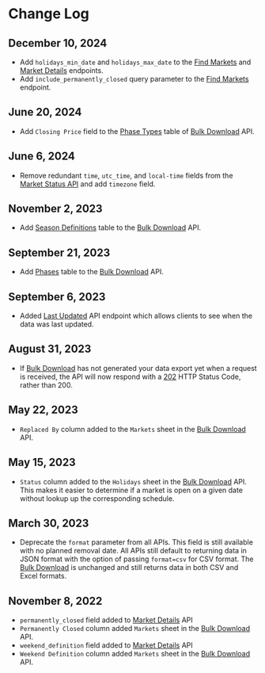 # Change Log

## December 10, 2024

- Add `holidays_min_date` and `holidays_max_date` to the [Find Markets](/3.x/endpoints/find-markets) and [Market Details](/3.x/endpoints/market-details) endpoints.
- Add `include_permanently_closed` query parameter to the [Find Markets](/3.x/endpoints/find-markets) endpoint.

## June 20, 2024

- Add `Closing Price` field to the [Phase Types](/3.x/enterprise/download.html#phase-types) table of [Bulk Download](/3.x/enterprise/download) API.

## June 6, 2024

- Remove redundant `time`, `utc_time`, and `local-time` fields from the [Market Status API](/3.x/endpoints/market-status) and add `timezone` field.

## November 2, 2023

- Add [Season Definitions](/3.x/enterprise/download.html#season-definitions) table to the [Bulk Download](/3.x/enterprise/download) API.

## September 21, 2023

- Add [Phases](/3.x/enterprise/download.html#phases) table to the [Bulk Download](/3.x/enterprise/download) API.

## September 6, 2023

- Added [Last Updated](/3.x/endpoints/last-updated) API endpoint which allows clients to see when the data was last updated.

## August 31, 2023

- If [Bulk Download](/3.x/enterprise/download) has not generated your data export yet when a request is received, the API will now respond with a [202](https://developer.mozilla.org/en-US/docs/Web/HTTP/Status/202) HTTP Status Code, rather than 200.

## May 22, 2023

- `Replaced By` column added to the `Markets` sheet in the [Bulk Download](/3.x/enterprise/download) API.

## May 15, 2023

- `Status` column added to the `Holidays` sheet in the [Bulk Download](/3.x/enterprise/download) API. This makes it easier to determine if a market is open on a given date without lookup up the corresponding schedule.

## March 30, 2023

- Deprecate the `format` parameter from all APIs. This field is still available with no planned removal date. All APIs still default to returning data in JSON format with the option of passing `format=csv` for CSV format. The [Bulk Download](/enterprise/download) is unchanged and still returns data in both CSV and Excel formats.

## November 8, 2022

- `permanently_closed` field added to [Market Details](/3.x/endpoints/market-details) API
- `Permanently Closed` column added `Markets` sheet in the [Bulk Download](/3.x/enterprise/download) API.
- `weekend_definition` field added to [Market Details](/3.x/endpoints/market-details) API
- `Weekend Definition` column added `Markets` sheet in the [Bulk Download](/3.x/enterprise/download) API.
